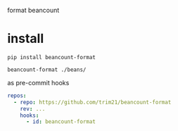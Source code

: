 format beancount

# install

```shell
pip install beancount-format

beancount-format ./beans/
```

as pre-commit hooks

```yaml
repos:
  - repo: https://github.com/trim21/beancount-format
    rev: ...
    hooks:
      - id: beancount-format
```
